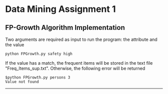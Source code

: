 # Data Mining Assignment 1

## FP-Growth Algorithm Implementation

Two arguments are required as input to run the program: the attribute and the value

```
python FPGrowth.py safety high
```

If the value has a match, the frequent items will be stored in the text file "Freq_Items_sup.txt". Otherwise, the following error will be returned

```
$python FPGrowth.py persons 3
Value not found
```

-----------------------------
